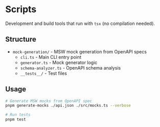 # Scripts

Development and build tools that run with `tsx` (no compilation needed).

## Structure

- `mock-generation/` - MSW mock generation from OpenAPI specs
  - `cli.ts` - Main CLI entry point
  - `generator.ts` - Mock generator logic
  - `schema-analyzer.ts` - OpenAPI schema analysis
  - `__tests__/` - Test files

## Usage

```bash
# Generate MSW mocks from OpenAPI spec
pnpm generate-mocks ./api.json ./src/mocks.ts --verbose

# Run tests
pnpm test
```